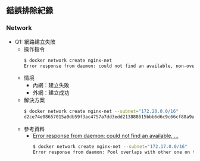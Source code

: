 
## 錯誤排除紀錄
### Network
- Q1: 網路建立失敗
  - 操作指令
    ```bash
    $ docker network create nginx-net
    Error response from daemon: could not find an available, non-overlapping IPv4 address pool among the defaults to assign to the network
    ```
  - 情境
    - 內網：建立失敗
    - 外網：建立成功
  - 解決方案
    ```bash
    $ docker network create nginx-net --subnet="172.20.0.0/16"
    d2ce74e08657015a9db59f3ac4757a7dd3edd213888615bbb6d6c9c66cf88a9a
    ```
  - 參考資料
    - [Error response from daemon: could not find an available, ...](https://github.com/docker/for-linux/issues/599)
      ```bash
      $ docker network create nginx-net --subnet="172.17.0.0/16"
      Error response from daemon: Pool overlaps with other one on this address space
      ```
